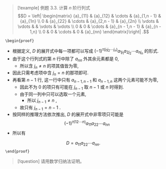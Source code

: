
> [!example] 例题 3.3. 
> 计算 $n$ 阶行列式
$$D = \left| \begin{matrix} {a}_{11} & {a}_{12} & \cdots & {a}_{1,n - 1} & {a}_{1n} \\ 0 & {a}_{22} & \cdots & {a}_{2,n - 1} & {a}_{2n} \\ \vdots & \vdots & & \vdots & \vdots \\ 0 & 0 & \cdots & {a}_{n - 1,n - 1} & {a}_{n - 1,n} \\ 0 & 0 & \cdots & 0 & {a}_{nn} \end{matrix}\right| .$$

`\begin{proof}`
- 根据定义, $D$ 的展开式中每一项都可以写成 ${\left( -1\right) }^{\tau \left( {{j}_{1}{j}_{2}\cdots {j}_{n}}\right) }{a}_{1{j}_{1}}{a}_{2{j}_{2}}\cdots {a}_{n{j}_{n}}$ 的形式. 
- 由于这个行列式的第 $n$ 行中除了 ${a}_{nn}$ 外其余元素都是 0,
	- 所以含 ${j}_{n} \neq n$ 的项其值皆为零,
- 因此只需考虑项中含 ${j}_{n} = n$ 的那项即可. 
- 再看第 $n - 1$ 行, 这一行中只有 ${a}_{n - 1,n - 1}$ 和 ${a}_{n - 1,n}$ 这两个元素可能不为零,
	- 因此不为 0 的项只有可能在 ${j}_{n - 1}$ 取 $n - 1$ 或 $n$ 时得到.
	- 由于同一列中只可以选取一个元素,
		- 所以 ${j}_{n - 1} \neq n$ ,
	- 故只有 ${j}_{n - 1} = n - 1$ . 
- 按同样的推理方法依次推出, $D$ 的展开式中非零项只可能是
  $${\left( -1\right) }^{\tau \left( {{12}\cdots n}\right) }{a}_{11}{a}_{22}\cdots {a}_{nn}$$
- 所以有

$$D = {a}_{11}{a}_{22}\cdots {a}_{nn}.$$
`\end{proof}`

> [!question]
> 请用数学归纳法证明。